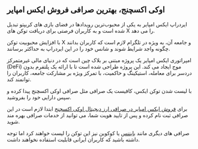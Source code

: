 

## اوکی اکسچنج، بهترین صرافی فروش ایکس امپایر

ایردراپ ایکس امپایر به یکی از محبوب‌ترین رویدادها در فضای بازی های کریپتو تبدیل شده است و به کاربران فرصتی برای دریافت توکن های X را می دهد.

با افزایش محبوبیت توکن X و جامعه آن، به ویژه در تلگرام لازم است که کاربران بدانند چگونه واجد شرایط شوند و شانس خود را در این ایردراپ به حداکثر برسانند.

امپراتوری ایکس امپایر یک پروژه مبتنی بر بلاک چین است که در دنیای مالی غیرمتمرکز (DeFi) موج ایجاد می کند. این پروژه طراحی شده است تا با ارائه یک پلتفرم بدون دردسر برای معامله، استیکینگ و حاکمیت، با تمرکز ویژه بر مشارکت جامعه، کاربران را توانمند کند.

با لیست شدن توکن ایکس، کافیست یک صرافی مثل صرافی اوکی اکسچنج پیدا کرده و سپس دارایی خود را بفروشید.

برای [فروش ایکس امپایر در صرافی ارز دیجیتال اوکی اکسچنج](https://ok-ex.io/buy-and-sell/X/) ابتدا لازم است در این صرافی ثبت نام کرده و پس از تایید هویت شما، می توانید از خدمات صرافی بهره مند شوید.

  
صرافی های دیگری مانند [بایننس](https://accounts.binance.com/en/login) یا کوکوین نیز این توکن را لیست خواهند کرد اما توجه داشته باشید که کاربران ایرانی قابلیت استفاده نخواهند داشت.
